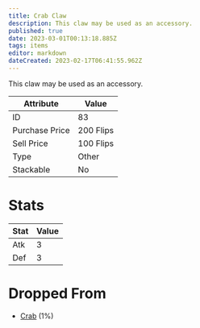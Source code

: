 ```yaml
---
title: Crab Claw
description: This claw may be used as an accessory.
published: true
date: 2023-03-01T00:13:18.885Z
tags: items
editor: markdown
dateCreated: 2023-02-17T06:41:55.962Z
---
```


This claw may be used as an accessory.

|Attribute|Value|
|-|-|
|ID|83|
|Purchase Price|200 Flips|
|Sell Price|100 Flips|
|Type|Other|
|Stackable|No|

# Stats
|Stat|Value|
|-|-|
|Atk|3|
|Def|3|

# Dropped From
 * [Crab](/monsters/crab) (1%)
